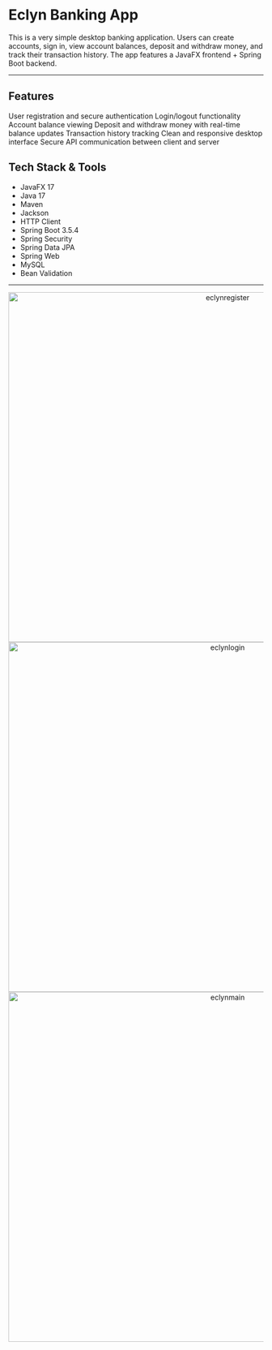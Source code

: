# Eclyn Banking App

This is a very simple desktop banking application. Users can create accounts, sign in, view account balances, deposit and withdraw money, and track their transaction history. The app features a JavaFX frontend + Spring Boot backend.

---
## Features
User registration and secure authentication
Login/logout functionality
Account balance viewing
Deposit and withdraw money with real-time balance updates
Transaction history tracking
Clean and responsive desktop interface
Secure API communication between client and server

## Tech Stack & Tools
- JavaFX 17 
- Java 17
- Maven 
- Jackson
- HTTP Client
- Spring Boot 3.5.4 
- Spring Security
- Spring Data JPA 
- Spring Web
- MySQL
- Bean Validation

---

<div align="center">
  <img width="850" height="690" alt="eclynregister" src="https://github.com/user-attachments/assets/13cf3a59-c116-4646-af3d-99a1b9a29085"/>
  <img width="850" height="690" alt="eclynlogin" src="https://github.com/user-attachments/assets/40ea879c-6787-4c74-80e9-93a8c9d82228"/>
  <img width="850" height="690" alt="eclynmain" src="https://github.com/user-attachments/assets/fc8c935a-ccde-4874-bbc0-0185f5675ba1"/>
</div>

